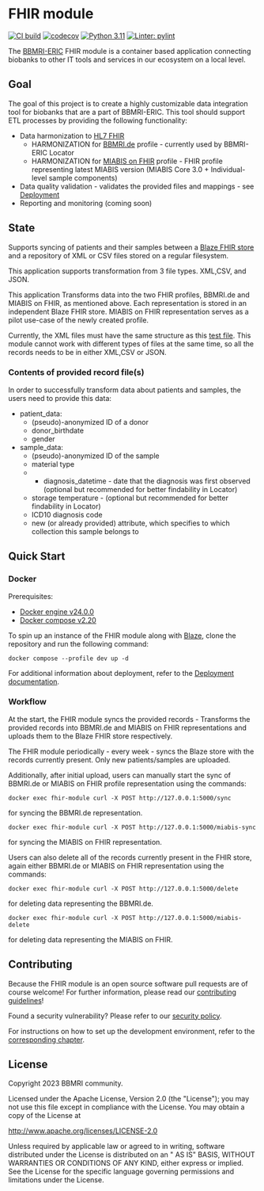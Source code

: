 # FHIR module

[![CI build](https://github.com/BBMRI-cz/fhir-module/actions/workflows/build.yml/badge.svg)](https://github.com/BBMRI-cz/Data-Integration-Module/actions/workflows/build.yml) [![codecov](https://codecov.io/gh/BBMRI-cz/fhir-module/branch/main/graph/badge.svg?token=3eklJNhIS5)](https://codecov.io/gh/BBMRI-cz/fhir-module) [![Python 3.11](https://img.shields.io/badge/python-3.11-blue.svg)](https://www.python.org/downloads/release/python-360/) [![Linter: pylint](https://img.shields.io/badge/Linter-pylint-yellowgreen)](https://github.com/pylint-dev/pylint)

The [BBMRI-ERIC](https://www.bbmri-eric.eu/) FHIR module is a container based application connecting biobanks
to other IT tools and services in our ecosystem on a local level.
## Goal

The goal of this project is to create a highly customizable data integration tool for biobanks that are a
part of BBMRI-ERIC. This tool should support ETL processes by providing the following functionality:

- Data harmonization to [HL7 FHIR](https://www.hl7.org/fhir/)
    - HARMONIZATION for [BBMRI.de](https://simplifier.net/bbmri.de) profile - currently used by BBMRI-ERIC Locator
    - HARMONIZATION for [MIABIS on FHIR](https://simplifier.net/miabis) profile - FHIR profile representing latest MIABIS version (MIABIS Core 3.0 + Individual-level sample components)
- Data quality validation - validates the provided files and mappings - see [Deployment](docs/DEPLOYMENT.md)
- Reporting and monitoring (coming soon)

## State

Supports syncing of patients and their samples between a [Blaze FHIR store](https://github.com/samply/blaze) and a repository of XML or CSV files
stored on a regular filesystem.

This application supports transformation from 3 file types. XML,CSV, and JSON.

This application Transforms data into the two FHIR profiles, BBMRI.de and MIABIS on FHIR, as mentioned above.
Each representation is stored in an independent Blaze FHIR store. MIABIS on FHIR representation serves as a pilot use-case of the newly created profile.

Currently, the XML files must have the same structure as this [test file](./test/xml_data/MMCI_1.xml).
This module cannot work with different types of files at the same time, so all the records needs to be in either XML,CSV or JSON.

### Contents of provided record file(s)
In order to successfully transform data about patients and samples, the users need to provide this data:
- patient_data:
  - (pseudo)-anonymized ID of a donor
  - donor_birthdate
  - gender
- sample_data:
  - (pseudo)-anonymized ID of the sample
  - material type 
  - - diagnosis_datetime - date that the diagnosis was first observed (optional but recommended for better findability in Locator)
  - storage temperature - (optional but recommended for better findability in Locator)
  - ICD10 diagnosis code
  - new (or already provided) attribute, which specifies to which collection this sample belongs to

## Quick Start

### Docker

Prerequisites:

- [Docker engine v24.0.0](https://docs.docker.com/engine/release-notes/24.0/#2400)
- [Docker compose v2.20](https://docs.docker.com/compose/release-notes/#2200)

To spin up an instance of the FHIR module along with [Blaze](https://github.com/samply/blaze), clone the repository and
run the following command:

```shell
docker compose --profile dev up -d
```
For additional information about deployment, refer to the [Deployment documentation](docs/DEPLOYMENT.md).

### Workflow
At the start, the FHIR module syncs the provided records - Transforms the provided records into BBMRI.de and MIABIS on FHIR representations and uploads them to the Blaze FHIR store respectively.

The FHIR module periodically - every week - syncs the Blaze store with the records currently present. Only new patients/samples are uploaded.

Additionally, after initial upload, users can manually start the sync of BBMRI.de or MIABIS on FHIR profile representation using the commands:
```shell
docker exec fhir-module curl -X POST http://127.0.0.1:5000/sync
```
for syncing the BBMRI.de representation.
```shell
docker exec fhir-module curl -X POST http://127.0.0.1:5000/miabis-sync
```
for syncing the MIABIS on FHIR representation.

Users can also delete all of the records currently present in the FHIR store, again either BBMRI.de or MIABIS on FHIR representation using the commands:
```shell
docker exec fhir-module curl -X POST http://127.0.0.1:5000/delete
```
for deleting data representing the BBMRI.de.
```shell
docker exec fhir-module curl -X POST http://127.0.0.1:5000/miabis-delete
```
for deleting data representing the MIABIS on FHIR.

## Contributing

Because the FHIR module is an open source software pull requests are of course welcome! For further information, please
read our [contributing guidelines](docs/CONTRIBUTING.md)!

Found a security vulnerability? Please refer to our [security policy](docs/SECURITY.md).

For instructions on how to set up the development environment, refer to the
[corresponding chapter](docs/CONTRIBUTING.md#development-environment).


## License

Copyright 2023 BBMRI community.

Licensed under the Apache License, Version 2.0 (the "License"); you may not use this file except in compliance with the
License. You may obtain a copy of the License at

http://www.apache.org/licenses/LICENSE-2.0

Unless required by applicable law or agreed to in writing, software distributed under the License is distributed on an "
AS IS" BASIS, WITHOUT WARRANTIES OR CONDITIONS OF ANY KIND, either express or implied. See the License for the specific
language governing permissions and limitations under the License.